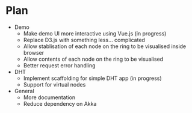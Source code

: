# Plan

- Demo
  + Make demo UI more interactive using Vue.js (in progress)
  + Replace D3.js with something less... complicated
  + Allow stablisation of each node on the ring to be visualised inside browser
  + Allow contents of each node on the ring to be visualised
  + Better request error handling
- DHT
  + Implement scaffolding for simple DHT app (in progress)
  + Support for virtual nodes
- General
  + More documentation
  + Reduce dependency on Akka
